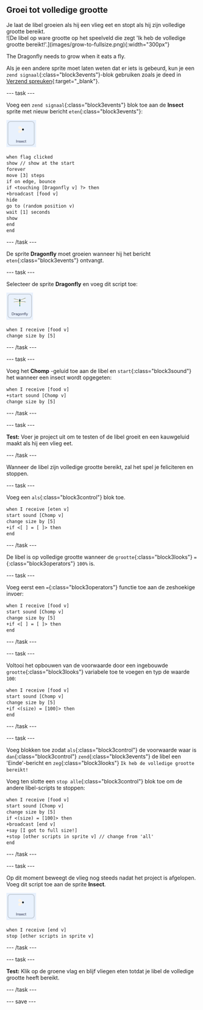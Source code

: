 ## Groei tot volledige grootte

<div style="display: flex; flex-wrap: wrap">
<div style="flex-basis: 200px; flex-grow: 1; margin-right: 15px;">
Je laat de libel groeien als hij een vlieg eet en stopt als hij zijn volledige grootte bereikt.
</div>
<div>
![De libel op ware grootte op het speelveld die zegt 'Ik heb de volledige grootte bereikt!'.](images/grow-to-fullsize.png){:width="300px"}
</div>
</div>

The Dragonfly needs to grow when it eats a fly.

Als je een andere sprite moet laten weten dat er iets is gebeurd, kun je een `zend signaal`{:class="block3events"}-blok gebruiken zoals je deed in [Verzend spreuken](https://projects.raspberrypi.org/en/projects/broadcasting-spells){:target="_blank"}.

--- task ---

Voeg een `zend signaal`{:class="block3events"} blok toe aan de **Insect** sprite met nieuw bericht `eten`{:class="block3events"}:

![](images/fly-icon.png)

```blocks3
when flag clicked
show // show at the start
forever
move [3] steps
if on edge, bounce
if <touching [Dragonfly v] ?> then
+broadcast [food v]
hide
go to (random position v)
wait [1] seconds
show
end
end
```
--- /task ---

De sprite **Dragonfly** moet groeien wanneer hij het bericht `eten`{:class="block3events"} ontvangt.

--- task ---

Selecteer de sprite **Dragonfly** en voeg dit script toe:

![](images/dragonfly-icon.png)

```blocks3 
when I receive [food v]
change size by [5]
```

--- /task ---

--- task ---

Voeg het **Chomp** -geluid toe aan de libel en `start`{:class="block3sound"} het wanneer een insect wordt opgegeten:

```blocks3 
when I receive [food v]
+start sound [Chomp v]
change size by [5]
```
--- /task ---

--- task ---

**Test:** Voer je project uit om te testen of de libel groeit en een kauwgeluid maakt als hij een vlieg eet.

--- /task ---

Wanneer de libel zijn volledige grootte bereikt, zal het spel je feliciteren en stoppen.

--- task ---

Voeg een `als`{:class="block3control"} blok toe.

```blocks3
when I receive [eten v]
start sound [Chomp v]
change size by [5]
+if <[ ] = [ ]> then
end
```

--- /task ---

De libel is op volledige grootte wanneer de `grootte`{:class="block3looks"} `=`{:class="block3operators"} `100%` is.

--- task ---

Voeg eerst een `=`{:class="block3operators"} functie toe aan de zeshoekige invoer:

```blocks3
when I receive [food v]
start sound [Chomp v]
change size by [5]
+if <[ ] = [ ]> then
end
```
--- /task ---

--- task ---

Voltooi het opbouwen van de voorwaarde door een ingebouwde `grootte`{:class="block3looks"} variabele toe te voegen en typ de waarde `100`:

```blocks3
when I receive [food v]
start sound [Chomp v]
change size by [5]
+if <(size) = [100]> then
end
```
--- /task ---

--- task ---

Voeg blokken toe zodat `als`{:class="block3control"} de voorwaarde waar is `dan`{:class="block3control"} `zend`{:class="block3events"} de libel een 'Einde'-bericht en `zeg`{:class="block3looks"} `Ik heb de volledige grootte bereikt!`

Voeg ten slotte een `stop alle`{:class="block3control"} blok toe om de andere libel-scripts te stoppen:

```blocks3
when I receive [food v]
start sound [Chomp v]
change size by [5]
if <(size) = [100]> then
+broadcast [end v]
+say [I got to full size!]
+stop [other scripts in sprite v] // change from 'all'
end
```
--- /task ---

--- task ---

Op dit moment beweegt de vlieg nog steeds nadat het project is afgelopen. Voeg dit script toe aan de sprite **Insect**.

![](images/fly-icon.png)

```blocks3
when I receive [end v]
stop [other scripts in sprite v]
```

--- /task ---

--- task ---

**Test:** Klik op de groene vlag en blijf vliegen eten totdat je libel de volledige grootte heeft bereikt.

--- /task ---

--- save ---
